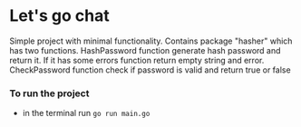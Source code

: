 # Let's go chat

Simple project with minimal functionality. Contains package "hasher" 
which has two functions. 
HashPassword function generate hash password 
and return it. If it has some errors function return empty string and error.
CheckPassword function check if password is valid and return true or false

### To run the project
* in the terminal run `go run main.go`